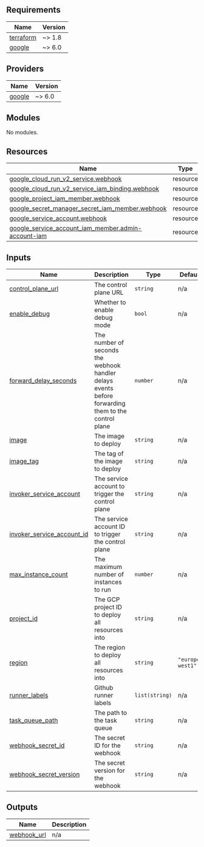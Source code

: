 <!-- BEGIN_TF_DOCS -->
## Requirements

| Name | Version |
|------|---------|
| <a name="requirement_terraform"></a> [terraform](#requirement\_terraform) | ~> 1.8 |
| <a name="requirement_google"></a> [google](#requirement\_google) | ~> 6.0 |

## Providers

| Name | Version |
|------|---------|
| <a name="provider_google"></a> [google](#provider\_google) | ~> 6.0 |

## Modules

No modules.

## Resources

| Name | Type |
|------|------|
| [google_cloud_run_v2_service.webhook](https://registry.terraform.io/providers/hashicorp/google/latest/docs/resources/cloud_run_v2_service) | resource |
| [google_cloud_run_v2_service_iam_binding.webhook](https://registry.terraform.io/providers/hashicorp/google/latest/docs/resources/cloud_run_v2_service_iam_binding) | resource |
| [google_project_iam_member.webhook](https://registry.terraform.io/providers/hashicorp/google/latest/docs/resources/project_iam_member) | resource |
| [google_secret_manager_secret_iam_member.webhook](https://registry.terraform.io/providers/hashicorp/google/latest/docs/resources/secret_manager_secret_iam_member) | resource |
| [google_service_account.webhook](https://registry.terraform.io/providers/hashicorp/google/latest/docs/resources/service_account) | resource |
| [google_service_account_iam_member.admin-account-iam](https://registry.terraform.io/providers/hashicorp/google/latest/docs/resources/service_account_iam_member) | resource |

## Inputs

| Name | Description | Type | Default | Required |
|------|-------------|------|---------|:--------:|
| <a name="input_control_plane_url"></a> [control\_plane\_url](#input\_control\_plane\_url) | The control plane URL | `string` | n/a | yes |
| <a name="input_enable_debug"></a> [enable\_debug](#input\_enable\_debug) | Whether to enable debug mode | `bool` | n/a | yes |
| <a name="input_forward_delay_seconds"></a> [forward\_delay\_seconds](#input\_forward\_delay\_seconds) | The number of seconds the webhook handler delays events before forwarding them to the control plane | `number` | n/a | yes |
| <a name="input_image"></a> [image](#input\_image) | The image to deploy | `string` | n/a | yes |
| <a name="input_image_tag"></a> [image\_tag](#input\_image\_tag) | The tag of the image to deploy | `string` | n/a | yes |
| <a name="input_invoker_service_account"></a> [invoker\_service\_account](#input\_invoker\_service\_account) | The service account to trigger the control plane | `string` | n/a | yes |
| <a name="input_invoker_service_account_id"></a> [invoker\_service\_account\_id](#input\_invoker\_service\_account\_id) | The service account ID to trigger the control plane | `string` | n/a | yes |
| <a name="input_max_instance_count"></a> [max\_instance\_count](#input\_max\_instance\_count) | The maximum number of instances to run | `number` | n/a | yes |
| <a name="input_project_id"></a> [project\_id](#input\_project\_id) | The GCP project ID to deploy all resources into | `string` | n/a | yes |
| <a name="input_region"></a> [region](#input\_region) | The region to deploy all resources into | `string` | `"europe-west1"` | no |
| <a name="input_runner_labels"></a> [runner\_labels](#input\_runner\_labels) | Github runner labels | `list(string)` | n/a | yes |
| <a name="input_task_queue_path"></a> [task\_queue\_path](#input\_task\_queue\_path) | The path to the task queue | `string` | n/a | yes |
| <a name="input_webhook_secret_id"></a> [webhook\_secret\_id](#input\_webhook\_secret\_id) | The secret ID for the webhook | `string` | n/a | yes |
| <a name="input_webhook_secret_version"></a> [webhook\_secret\_version](#input\_webhook\_secret\_version) | The secret version for the webhook | `string` | n/a | yes |

## Outputs

| Name | Description |
|------|-------------|
| <a name="output_webhook_url"></a> [webhook\_url](#output\_webhook\_url) | n/a |
<!-- END_TF_DOCS -->